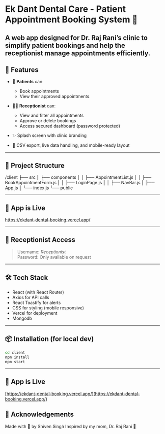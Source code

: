 # Ek Dant Dental Care - Patient Appointment Booking System 🦷

A web app designed for **Dr. Raj Rani’s clinic** to simplify patient bookings and help the receptionist manage appointments efficiently.
---

## 🔧 Features

- 📱 **Patients** can:
  - Book appointments
  - View their approved appointments

- 🧑‍⚕️ **Receptionist** can:
  - View and filter all appointments
  - Approve or delete bookings
  - Access secured dashboard (password protected)

- ✨ Splash screen with clinic branding
- 📅 CSV export, live data handling, and mobile-ready layout

---

## 📁 Project Structure

/client
├── src
│ ├── components
│ │ ├── AppointmentList.js
│ │ ├── BookAppointmentForm.js
│ │ ├── LoginPage.js
│ │ ├── NavBar.js
│ ├── App.js
│ └── index.js
└── public

---

## 🚀 App is Live
https://ekdant-dental-booking.vercel.app/

---

## 🔐 Receptionist Access

> Username: _Receptionist_  
> Password: Only available on request

---

## 🛠 Tech Stack

- React (with React Router)
- Axios for API calls
- React Toastify for alerts
- CSS for styling (mobile responsive)
- Vercel for deployment
- Mongodb

---

## 📦 Installation (for local dev)

```bash
cd client
npm install
npm start
```
---

## 🔗 App is Live
[https://ekdant-dental-booking.vercel.app/](https://ekdant-dental-booking.vercel.app/)

## 🙏 Acknowledgements
Made with 💖 by Shiven Singh
Inspired by my mom, Dr. Raj Rani 🦷



